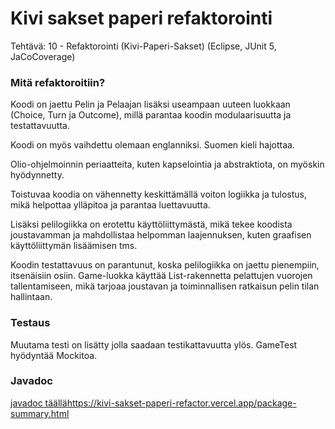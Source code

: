 # Kivi sakset paperi refaktorointi

Tehtävä: 10 - Refaktorointi (Kivi-Paperi-Sakset) (Eclipse, JUnit 5, JaCoCoverage)

### Mitä refaktoroitiin?

Koodi on jaettu Pelin ja Pelaajan lisäksi useampaan uuteen luokkaan (Choice, Turn ja Outcome), millä parantaa koodin modulaarisuutta ja testattavuutta.

Koodi on myös vaihdettu olemaan englanniksi. Suomen kieli hajottaa.

Olio-ohjelmoinnin periaatteita, kuten kapselointia ja abstraktiota, on myöskin hyödynnetty.

Toistuvaa koodia on vähennetty keskittämällä voiton logiikka ja tulostus, mikä helpottaa ylläpitoa ja parantaa luettavuutta.

Lisäksi pelilogiikka on erotettu käyttöliittymästä, mikä tekee koodista joustavamman ja mahdollistaa helpomman laajennuksen, kuten graafisen käyttöliittymän lisäämisen tms.

Koodin testattavuus on parantunut, koska pelilogiikka on jaettu pienempiin, itsenäisiin osiin. Game-luokka käyttää List<Turn>-rakennetta pelattujen vuorojen tallentamiseen, mikä tarjoaa joustavan ja toiminnallisen ratkaisun pelin tilan hallintaan.

### Testaus

Muutama testi on lisätty jolla saadaan testikattavuutta ylös. GameTest hyödyntää Mockitoa.

### Javadoc

[javadoc täällä](https://kivi-sakset-paperi-refactor.vercel.app/package-summary.html)https://kivi-sakset-paperi-refactor.vercel.app/package-summary.html
